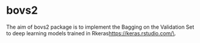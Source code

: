 # bovs2
The aim of bovs2 package is to implement the Bagging on the Validation Set to deep learning models trained in Rkeras<https://keras.rstudio.com/\>.
